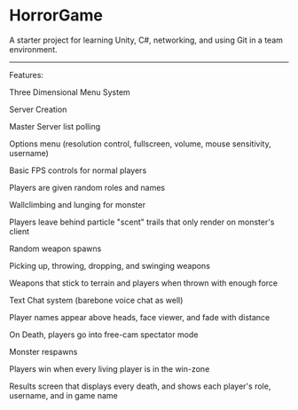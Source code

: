 # HorrorGame
A starter project for learning Unity, C#, networking, and using Git in a team environment.

___

Features:

Three Dimensional Menu System

Server Creation

Master Server list polling

Options menu (resolution control, fullscreen, volume, mouse sensitivity, username)

Basic FPS controls for normal players

Players are given random roles and names

Wallclimbing and lunging for monster

Players leave behind particle "scent" trails that only render on monster's client

Random weapon spawns

Picking up, throwing, dropping, and swinging weapons

Weapons that stick to terrain and players when thrown with enough force

Text Chat system (barebone voice chat as well)

Player names appear above heads, face viewer, and fade with distance

On Death, players go into free-cam spectator mode

Monster respawns

Players win when every living player is in the win-zone

Results screen that displays every death, and shows each player's role, username, and in game name
